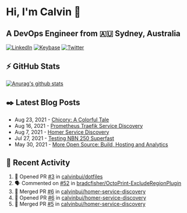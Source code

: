 # Hi, I'm Calvin 🍭
## A DevOps Engineer from 🇦🇺 Sydney, Australia</h3>

[![LinkedIn](https://img.shields.io/badge/-c–bui-0077B5?style=flat-square&labelColor=0077B5&logo=LinkedIn&logoColor=white)](https://www.linkedin.com/in/c-bui/)
[![Keybase](https://img.shields.io/badge/-calvinbui-ff6f21?style=flat-square&labelColor=ff6f21&logo=Keybase&logoColor=white)](https://keybase.io/calvinbui)
[![Twitter](https://img.shields.io/badge/-ASAPCalvin-1DA1F2?style=flat-square&labelColor=1DA1F2&logo=Twitter&logoColor=white)](https://twitter.com/ASAPCalvin)

<!-- https://github.com/rishavanand/github-profilinator -->
## ⚡ GitHub Stats
[![Anurag's github stats](https://github-readme-stats.vercel.app/api?username=calvinbui&count_private=true&hide_title=true)](https://github.com/anuraghazra/github-readme-stats)

<!-- https://github.com/gautamkrishnar/blog-post-workflow -->
## ✒️ Latest Blog Posts

<!-- BLOG-POST-LIST:START -->
- Aug 23, 2021 - [Chicory: A Colorful Tale](https://calvin.me/chicory)
- Aug 16, 2021 - [Prometheus Traefik Service Discovery](https://calvin.me/prometheus-traefik-service-discovery)
- Aug 7, 2021 - [Homer Service Discovery](https://calvin.me/homer-service-discovery)
- Jul 27, 2021 - [Testing NBN 250 Superfast](https://calvin.me/testing-nbn-250-superfast)
- May 30, 2021 - [More Open Source: Build, Hosting and Analytics](https://calvin.me/making-this-site-more-open-source)

<!-- BLOG-POST-LIST:END -->

## 🏃‍ Recent Activity

<!--START_SECTION:activity-->
1. 💪 Opened PR [#3](https://github.com/calvinbui/dotfiles/pull/3) in [calvinbui/dotfiles](https://github.com/calvinbui/dotfiles)
2. 🗣 Commented on [#52](https://github.com/bradcfisher/OctoPrint-ExcludeRegionPlugin/issues/52) in [bradcfisher/OctoPrint-ExcludeRegionPlugin](https://github.com/bradcfisher/OctoPrint-ExcludeRegionPlugin)
3. 🎉 Merged PR [#6](https://github.com/calvinbui/homer-service-discovery/pull/6) in [calvinbui/homer-service-discovery](https://github.com/calvinbui/homer-service-discovery)
4. 💪 Opened PR [#6](https://github.com/calvinbui/homer-service-discovery/pull/6) in [calvinbui/homer-service-discovery](https://github.com/calvinbui/homer-service-discovery)
5. 🎉 Merged PR [#5](https://github.com/calvinbui/homer-service-discovery/pull/5) in [calvinbui/homer-service-discovery](https://github.com/calvinbui/homer-service-discovery)
<!--END_SECTION:activity-->
